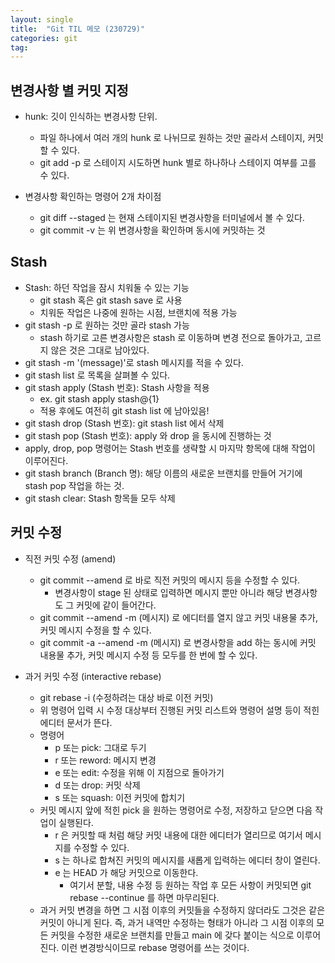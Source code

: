 ```yaml
---
layout: single
title:  "Git TIL 메모 (230729)"
categories: git
tag:
---
```


## 변경사항 별 커밋 지정
- hunk: 깃이 인식하는 변경사항 단위. 
	- 파일 하나에서 여러 개의 hunk 로 나뉘므로 원하는 것만 골라서 스테이지, 커밋 할 수 있다.
	- git add -p 로 스테이지 시도하면 hunk 별로 하나하나 스테이지 여부를 고를 수 있다.

- 변경사항 확인하는 명령어 2개 차이점
	- git diff --staged 는 현재 스테이지된 변경사항을 터미널에서 볼 수 있다.
	- git commit -v 는 위 변경사항을 확인하며 동시에 커밋하는 것
　  

## Stash
- Stash: 하던 작업을 잠시 치워둘 수 있는 기능
	- git stash 혹은 git stash save 로 사용
	- 치워둔 작업은 나중에 원하는 시점, 브랜치에 적용 가능
- git stash -p 로 원하는 것만 골라 stash 가능
	- stash 하기로 고른 변경사항은 stash 로 이동하며 변경 전으로 돌아가고, 고르지 않은 것은 그대로 남아있다.
- git stash -m '(message)'로 stash 메시지를 적을 수 있다.
- git stash list 로 목록을 살펴볼 수 있다.
- git stash apply (Stash 번호): Stash 사항을 적용
	- ex. git stash apply stash@{1}
	- 적용 후에도 여전히 git stash list 에 남아있음!
- git stash drop (Stash 번호): git stash list 에서 삭제
- git stash pop (Stash 번호): apply 와 drop 을 동시에 진행하는 것
- apply, drop, pop 명령어는 Stash 번호를 생략할 시 마지막 항목에 대해 작업이 이루어진다.
- git stash branch (Branch 명): 해당 이름의 새로운 브랜치를 만들어 거기에 stash pop 작업을 하는 것.
- git stash clear: Stash 항목들 모두 삭제
　  

## 커밋 수정
- 직전 커밋 수정 (amend)
	- git commit --amend 로 바로 직전 커밋의 메시지 등을 수정할 수 있다.
		- 변경사항이 stage 된 상태로 입력하면 메시지 뿐만 아니라 해당 변경사항도 그 커밋에 같이 들어간다.
	- git commit --amend -m (메시지) 로 에디터를 열지 않고 커밋 내용물 추가, 커밋 메시지 수정을 할 수 있다.
	- git commit -a --amend -m (메시지) 로 변경사항을 add 하는 동시에 커밋 내용물 추가, 커밋 메시지 수정 등 모두를 한 번에 할 수 있다.

- 과거 커밋 수정 (interactive rebase)
	- git rebase -i (수정하려는 대상 바로 이전 커밋) 
	- 위 명령어 입력 시 수정 대상부터 진행된 커밋 리스트와 명령어 설명 등이 적힌 에디터 문서가 뜬다.
	- 명령어
		- p 또는 pick: 그대로 두기
		- r 또는 reword: 메시지 변경
		- e 또는 edit: 수정을 위해 이 지점으로 돌아가기
		- d 또는 drop: 커밋 삭제
		- s 또는 squash: 이전 커밋에 합치기
	- 커밋 메시지 앞에 적힌 pick 을 원하는 명령어로 수정, 저장하고 닫으면 다음 작업이 실행된다.
		- r 은 커밋할 때 처럼 해당 커밋 내용에 대한 에디터가 열리므로 여기서 메시지를 수정할 수 있다.
		- s 는 하나로 합쳐진 커밋의 메시지를 새롭게 입력하는 에디터 창이 열린다.
		- e 는 HEAD 가 해당 커밋으로 이동한다.
			- 여기서 분할, 내용 수정 등 원하는 작업 후 모든 사항이 커밋되면 git rebase --continue 를 하면 마무리된다.
	- 과거 커밋 변경을 하면 그 시점 이후의 커밋들을 수정하지 않더라도 그것은 같은 커밋이 아니게 된다. 즉, 과거 내역만 수정하는 형태가 아니라 그 시점 이후의 모든 커밋을 수정한 새로운 브랜치를 만들고 main 에 갖다 붙이는 식으로 이루어진다. 이런 변경방식이므로 rebase 명령어를 쓰는 것이다.
